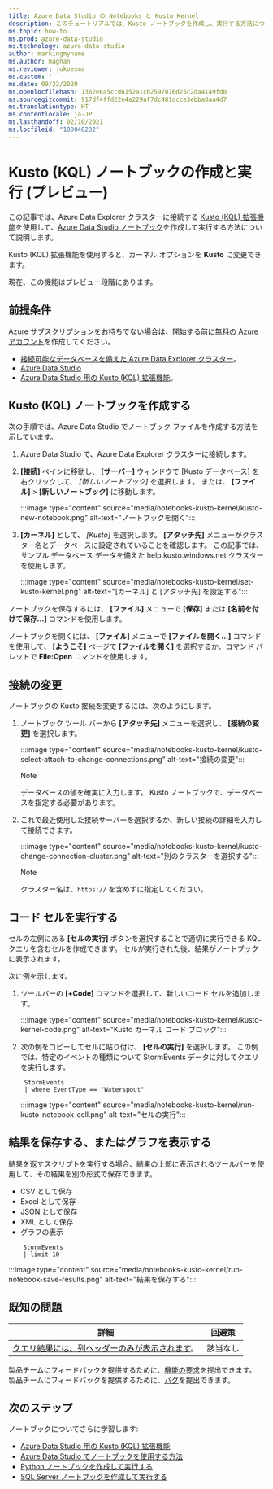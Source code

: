 ```yaml
---
title: Azure Data Studio の Notebooks と Kusto Kernel
description: このチュートリアルでは、Kusto ノートブックを作成し、実行する方法について説明します。
ms.topic: how-to
ms.prod: azure-data-studio
ms.technology: azure-data-studio
author: markingmyname
ms.author: maghan
ms.reviewer: jukoesma
ms.custom: ''
ms.date: 09/22/2020
ms.openlocfilehash: 1362e6a5ccd6152a1cb2597076d25c2da4149fd0
ms.sourcegitcommit: 917df4ffd22e4a229af7dc481dcce3ebba0aa4d7
ms.translationtype: HT
ms.contentlocale: ja-JP
ms.lasthandoff: 02/10/2021
ms.locfileid: "100048232"
---
```

# <a name="create-and-run-a-kusto-kql-notebook-preview"></a>Kusto (KQL) ノートブックの作成と実行 (プレビュー)

この記事では、Azure Data Explorer クラスターに接続する [Kusto (KQL) 拡張機能](../extensions/kusto-extension.md)を使用して、[Azure Data Studio ノートブック](./notebooks-guidance.md)を作成して実行する方法について説明します。

Kusto (KQL) 拡張機能を使用すると、カーネル オプションを **Kusto** に変更できます。

現在、この機能はプレビュー段階にあります。

## <a name="prerequisites"></a>前提条件

Azure サブスクリプションをお持ちでない場合は、開始する前に[無料の Azure アカウント](https://azure.microsoft.com/free/)を作成してください。

- [接続可能なデータベースを備えた Azure Data Explorer クラスター](/azure/data-explorer/create-cluster-database-portal)。
- [Azure Data Studio](../download-azure-data-studio.md)
- [Azure Data Studio 用の Kusto (KQL) 拡張機能](../extensions/kusto-extension.md)。

## <a name="create-a-kusto-kql-notebook"></a>Kusto (KQL) ノートブックを作成する

次の手順では、Azure Data Studio でノートブック ファイルを作成する方法を示しています。

1. Azure Data Studio で、Azure Data Explorer クラスターに接続します。

2. **[接続]** ペインに移動し、 **[サーバー]** ウィンドウで [Kusto データベース] を右クリックして、 *[新しいノートブック]* を選択します。 または、 **[ファイル]**  >  **[新しいノートブック]** に移動します。

   :::image type="content" source="media/notebooks-kusto-kernel/kusto-new-notebook.png" alt-text="ノートブックを開く":::

3. **[カーネル]** として、 *[Kusto]* を選択します。 **[アタッチ先]** メニューがクラスター名とデータベースに設定されていることを確認します。 この記事では、サンプル データベース データを備えた help.kusto.windows.net クラスターを使用します。

   :::image type="content" source="media/notebooks-kusto-kernel/set-kusto-kernel.png" alt-text="[カーネル] と [アタッチ先] を設定する":::

ノートブックを保存するには、 **[ファイル]** メニューで **[保存]** または **[名前を付けて保存...]** コマンドを使用します。

ノートブックを開くには、 **[ファイル]** メニューで **[ファイルを開く...]** コマンドを使用して、 **[ようこそ]** ページで **[ファイルを開く]** を選択するか、コマンド パレットで **File:Open** コマンドを使用します。

## <a name="change-the-connection"></a>接続の変更

ノートブックの Kusto 接続を変更するには、次のようにします。

1. ノートブック ツール バーから **[アタッチ先]** メニューを選択し、 **[接続の変更]** を選択します。

   :::image type="content" source="media/notebooks-kusto-kernel/kusto-select-attach-to-change-connections.png" alt-text="接続の変更":::

   > [!Note]
   > データベースの値を確実に入力します。 Kusto ノートブックで、データベースを指定する必要があります。

2. これで最近使用した接続サーバーを選択するか、新しい接続の詳細を入力して接続できます。

   :::image type="content" source="media/notebooks-kusto-kernel/kusto-change-connection-cluster.png" alt-text="別のクラスターを選択する":::

   > [!Note]
   > クラスター名は、`https://` を含めずに指定してください。

## <a name="run-a-code-cell"></a>コード セルを実行する

セルの左側にある **[セルの実行]** ボタンを選択することで適切に実行できる KQL クエリを含むセルを作成できます。 セルが実行された後、結果がノートブックに表示されます。

次に例を示します。

1. ツールバーの **[+Code]** コマンドを選択して、新しいコード セルを追加します。

   :::image type="content" source="media/notebooks-kusto-kernel/kusto-kernel-code.png" alt-text="Kusto カーネル コード ブロック":::

2. 次の例をコピーしてセルに貼り付け、 **[セルの実行]** を選択します。 この例では、特定のイベントの種類について StormEvents データに対してクエリを実行します。

   ```kusto
    StormEvents
    | where EventType == "Waterspout"
   ```

   :::image type="content" source="media/notebooks-kusto-kernel/run-kusto-notebook-cell.png" alt-text="セルの実行":::

## <a name="save-the-result-or-show-chart"></a>結果を保存する、またはグラフを表示する

結果を返すスクリプトを実行する場合、結果の上部に表示されるツールバーを使用して、その結果を別の形式で保存できます。

- CSV として保存
- Excel として保存
- JSON として保存
- XML として保存
- グラフの表示

```kusto
    StormEvents
    | limit 10
```

:::image type="content" source="media/notebooks-kusto-kernel/run-notebook-save-results.png" alt-text="結果を保存する":::

## <a name="known-issues"></a>既知の問題

| 詳細 | 回避策 |
|---------|------------|
| [クエリ結果には、列ヘッダーのみが表示されます](https://github.com/microsoft/azuredatastudio/issues/12565)。 | 該当なし |

製品チームにフィードバックを提供するために、[機能の要求](https://github.com/microsoft/azuredatastudio/issues/new?assignees=&labels=&template=feature_request.md&title=)を提出できます。  
製品チームにフィードバックを提供するために、[バグ](https://github.com/microsoft/azuredatastudio/issues/new?assignees=&labels=&template=bug_report.md&title=)を提出できます。

## <a name="next-steps"></a>次のステップ

ノートブックについてさらに学習します:

- [Azure Data Studio 用の Kusto (KQL) 拡張機能](../extensions/kusto-extension.md)
- [Azure Data Studio でノートブックを使用する方法](./notebooks-guidance.md)
- [Python ノートブックを作成して実行する](./notebooks-python-kernel.md)
- [SQL Server ノートブックを作成して実行する](./notebooks-sql-kernel.md)